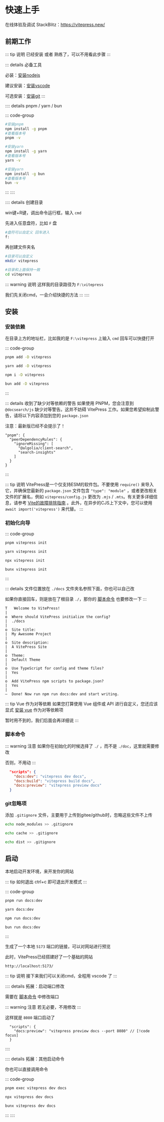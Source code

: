 # 快速上手



在线体验及调试 StackBlitz：https://vitepress.new/



## 前期工作

::: tip 说明
已经安装 或者 熟练了，可以不用看此步骤
:::

::: details 必备工具

必装：[安装nodejs](https://yiov.top/website/nodejs#window%E5%AE%89%E8%A3%85)

建议安装：[安装vscode](https://yiov.top/daily/VSCode/)

可选安装：[安装git](https://yiov.top/daily/git)
:::




:::: details pnpm / yarn / bun

::: code-group
```sh [pmpm]
#安装pnpm
npm install -g pnpm
#查看版本号
pnpm -v
```

```sh [yarn]
#安装yarn
npm install -g yarn
#查看版本号
yarn -v
```

```sh [bun]
#安装yarn
npm install -g bun
#查看版本号
bun -v
```
:::
::::




:::: details 创建目录

win键+R键，调出命令运行框，输入 `cmd`

先进入任意盘符，比如 `F` 盘

```sh
#盘符可以自定义 回车进入
f:
```

再创建文件夹名

```sh
#目录可以自定义
mkdir vitepress

#目录和上面保持一致
cd vitepress
```
::: warning 说明
这样我的目录路径为 `F:\vitepress`

我们先关闭cmd，一会介绍快捷的方法
:::
::::






## 安装

### 安装依赖

在目录上方的地址栏，比如我的是 `F:\vitepress` 上输入 `cmd` 回车可以快捷打开


::: code-group
```sh [pmpm]
pnpm add -D vitepress
```

```sh [yarn]
yarn add -D vitepress
```

```sh [npm]
npm i -D vitepress
```

```sh [bun]
bun add -D vitepress
```
:::

::: details 收到了缺少对等依赖的警告
如果使用 PNPM，您会注意到 `@docsearch/js` 缺少对等警告。这并不妨碍 VitePress 工作。如果您希望抑制此警告，请将以下内容添加到您的 `package.json`

注意：最新版已经不会提示了！

```
"pnpm": {
  "peerDependencyRules": {
    "ignoreMissing": [
      "@algolia/client-search",
      "search-insights"
    ]
  }
}
```
:::

::: tip 说明
VitePress是一个仅支持ESM的软件包。不要使用 `require()` 来导入它，并确保您最新的 `package.json` 文件包含 `"type": "module"` ，或者更改相关文件的扩展名，例如 `vitepress/config.js` 更改为 `.mjs` / `.mts`。有关更多详细信息，请参考 [Vite的故障排除指南](https://cn.vitejs.dev/guide/troubleshooting#this-package-is-esm-only) 。此外，在异步的CJS上下文中，您可以使用 `await import('vitepress')` 来代替。
:::


### 初始化向导


::: code-group
```sh [pmpm]
pnpm vitepress init
```

```sh [yarn]
yarn vitepress init
```

```sh [npm]
npx vitepress init
```

```sh [bun]
bunx vitepress init
```
:::


::: details 文件位置放在 `./docs`
文件夹名参照下面，你也可以自己改

如果你直接回车，则是放在了根目录 `./`，那你的 [脚本命令](#脚本命令) 也要修改一下
:::



```sh{4}
T   Welcome to VitePress!
|
o  Where should VitePress initialize the config?
|  ./docs
|
o  Site title:
|  My Awesome Project
|
o  Site description:
|  A VitePress Site
|
o  Theme:
|  Default Theme
|
o  Use TypeScript for config and theme files?
|  Yes
|
o  Add VitePress npm scripts to package.json?
|  Yes
|
—  Done! Now run npm run docs:dev and start writing.
```

::: tip Vue 作为对等依赖
如果您打算使用 Vue 组件或 API 进行自定义，您还应该显式 [安装 vue](./components.md#安装) 作为对等依赖项

暂时用不到的，我们后面会再详细说
:::


### 脚本命令

::: warning 注意
如果你在初始化的时候选择了 `./` ，而不是 `./doc`，这里就需要修改

否则，不用动
:::

```json
  "scripts": {
    "docs:dev": "vitepress dev docs",
    "docs:build": "vitepress build docs",
    "docs:preview": "vitepress preview docs"
  }
```




### git忽略项

添加 `.gitignore` 文件，主要用于上传到gitee/github时，忽略这些文件不上传

```sh
echo node_modules >> .gitignore

echo cache >> .gitignore

echo dist >> .gitignore
```





## 启动

本地启动开发环境，来开发你的网站

::: tip 如何退出
ctrl+c 即可退出开发模式
:::

::: code-group
```sh [pmpm]
pnpm run docs:dev
```

```sh [yarn]
yarn docs:dev
```

```sh [npm]
npm run docs:dev
```

```sh [bun]
bun run docs:dev
```
:::



生成了一个本地 `5173` 端口的链接，可以对网站进行预览


此时，VitePress已经搭建好了一个基础的网站

`http://localhost:5173/`

::: tip 说明
接下来我们可以关闭cmd，全程用 vscode 了
:::





:::: details 拓展：启动端口修改

需要在 [脚本命令](#脚本命令) 中修改端口

::: warning 注意
若无必要，不用修改
:::

这样就是 `8080` 端口启动了

```json{2}
  "scripts": {
    "docs:preview": "vitepress preview docs --port 8080" // [!code focus]
  }
```
::::


:::: details 拓展：其他启动命令

你也可以直接调用命令

::: code-group
```sh [pmpm]
pnpm exec vitepress dev docs
```

```sh [npm]
npx vitepress dev docs
```

```sh [bun]
bunx vitepress dev docs
```
:::
::::
